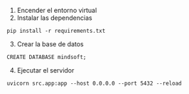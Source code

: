 1. Encender el entorno virtual
2. Instalar las dependencias
```
pip install -r requirements.txt
```
3. Crear la base de datos
```
CREATE DATABASE mindsoft;
```
4. Ejecutar el servidor
```
uvicorn src.app:app --host 0.0.0.0 --port 5432 --reload
```
